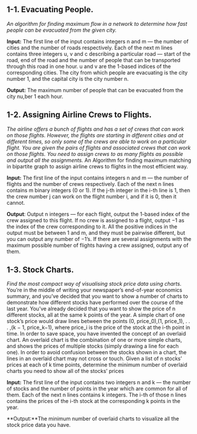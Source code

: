 ## 1-1. Evacuating People.
*An algorithm for finding maximum flow in a network to determine how fast people can be evacuated from the given city.*

**Input:** The first line of the input contains integers n and m — the number of cities and the number of roads respectively. Each of the next m lines contains three integers u, v and c describing a particular road — start of the road, end of the road and the number of people that can be transported through this road in one hour. u and v are the 1-based indices of the corresponding cities.
The city from which people are evacuating is the city number 1, and the capital city is the city number n.

**Output:** The maximum number of people that can be evacuated from the city nu,ber 1 each hour.

## 1-2. Assigning Airline Crews to Flights.
*The airline offers a bunch of flights and has a set of crews that can work on those flights. However, the flights are starting in different cities and at different times, so only some of the crews are able to work on a particular flight. You are given the pairs of flights and associated crews that can work on those flights. You need to assign crews to as many flights as possible and output all the assignments.* An Algorithm for finding maximum matching in bipartite graph to assign airline crews to flights in the most efficient way.

**Input:** The first line of the input contains integers n and m — the number of flights and the number of crews respectively. Each of the next n lines contains m binary integers (0 or 1). If the j-th integer in the i-th line is 1, then the crew number j can work on the flight number i, and if it is 0, then it cannot.

**Output**: Output n integers — for each flight, output the 1-based index of the crew assigned to this flight. If no crew is assigned to a flight, output −1 as the index of the crew corresponding to it. All the positive indices in the output must be between 1 and m, and they must be pairwise different, but you can output any number of −1’s. If there are several assignments with the maximum possible number of flights having a crew assigned, output any of them.

## 1-3. Stock Charts.
*Find the most compact way of visualising stock price data using charts.*
You’re in the middle of writing your newspaper’s end-of-year economics summary, and you’ve decided that you want to show a number of charts to demonstrate how different stocks have performed over the course of the last year. You’ve already decided that you want to show the price of n different stocks, all at the same k points of the year. A simple chart of one stock’s price would draw lines between the points (0, price_0),(1, price_1), . . . ,(k − 1, price_k−1), where price_i is the price of the stock at the i-th point in time. In order to save space, you have invented the concept of an overlaid chart. An overlaid chart is the
combination of one or more simple charts, and shows the prices of multiple stocks (simply drawing a line for each one). In order to avoid confusion between the stocks shown in a chart, the lines in an overlaid chart may not cross or touch.
Given a list of n stocks’ prices at each of k time points, determine the minimum number of overlaid charts you need to show all of the stocks’ prices

**Input:** The first line of the input contains two integers n and k — the number of stocks and the number of points in the year which are common for all of them. Each of the next n lines contains k integers. The i-th of those n lines contains the prices of the i-th stock at the corresponding k points in the year.

**Output:**The minimum number of overlaid charts to visualize all the stock price data you have.
